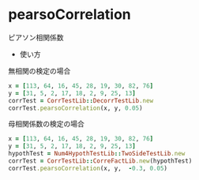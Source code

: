pearsoCorrelation
=================
ピアソン相関係数

* 使い方

無相関の検定の場合

```ruby
x = [113, 64, 16, 45, 28, 19, 30, 82, 76]
y = [31, 5, 2, 17, 18, 2, 9, 25, 13]
corrTest = CorrTestLib::DecorrTestLib.new
corrTest.pearsoCorrelation(x, y, 0.05)
```

母相関係数の検定の場合

```ruby
x = [113, 64, 16, 45, 28, 19, 30, 82, 76]
y = [31, 5, 2, 17, 18, 2, 9, 25, 13]
hypothTest = Num4HypothTestLib::TwoSideTestLib.new
corrTest = CorrTestLib::CorreFactLib.new(hypothTest)
corrTest.pearsoCorrelation(x, y,  -0.3, 0.05)
```


